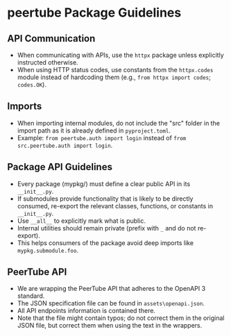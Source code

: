 # peertube Package Guidelines

## API Communication

- When communicating with APIs, use the `httpx` package unless explicitly instructed otherwise.
- When using HTTP status codes, use constants from the `httpx.codes` module instead of hardcoding them (e.g., `from httpx import codes`; `codes.OK`).

## Imports

- When importing internal modules, do not include the "src" folder in the import path as it is already defined in `pyproject.toml`.
- Example: `from peertube.auth import login` instead of `from src.peertube.auth import login`.

## Package API Guidelines

- Every package (mypkg/) must define a clear public API in its `__init__.py`.
- If submodules provide functionality that is likely to be directly consumed, re-export the relevant classes, functions, or constants in `__init__.py`.
- Use `__all__` to explicitly mark what is public.
- Internal utilities should remain private (prefix with `_` and do not re-export).
- This helps consumers of the package avoid deep imports like `mypkg.submodule.foo`.

## PeerTube API

- We are wrapping the PeerTube API that adheres to the OpenAPI 3 standard.
- The JSON specification file can be found in `assets\openapi.json`.
- All API endpoints information is contained there.
- Note that the file might contain typos; do not correct them in the original JSON file, but correct them when using the text in the wrappers.

